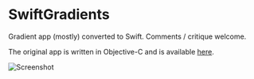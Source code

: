 SwiftGradients
==============

Gradient app (mostly) converted to Swift. Comments / critique welcome.

The original app is written in Objective-C and is available [here](https://github.com/alexanderedge/Gradient).

![Screenshot](http://a2.mzstatic.com/eu/r30/Purple6/v4/a5/b9/6e/a5b96e74-6c73-0ee2-0168-806c9460873b/screen568x568.jpeg)
